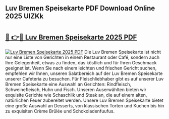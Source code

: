 ## Luv Bremen Speisekarte PDF Download Online 2025 UlZKk

# <h2><a href="http://gc5faa.nevu.top/?p=Luv+Bremen+Speisekarte">🔗 👉🔴 Luv Bremen Speisekarte 2025 PDF</a></h2>

[![Luv Bremen Speisekarte 2025 PDF](https://i.imgur.com/dBaPXMq.png)](http://gc5faa.nevu.top/?p=Luv+Bremen+Speisekarte)
Die Luv Bremen Speisekarte ist nicht nur eine Liste von Gerichten in einem Restaurant oder Café, sondern auch Ihre Gelegenheit, etwas zu finden, das köstlich und für Ihren Geschmack geeignet ist. Wenn Sie nach einem leichten und frischen Gericht suchen, empfehlen wir Ihnen, unseren Salatbereich auf der Luv Bremen Speisekarte unserer Cafeteria zu besuchen. Für Fleischliebhaber gibt es auf unserer Luv Bremen Speisekarte eine Auswahl an Gerichten: Rindfleisch, Schweinefleisch, Huhn und Fisch. Unseren Auserwählten bieten wir exquisite Gerichte wie Schaschlik und Steak an, die auf einem alten, natürlichen Feuer zubereitet werden. Unsere Luv Bremen Speisekarte bietet eine große Auswahl an Desserts, von klassischen Torten und Kuchen bis hin zu exquisiten Crème Brûlée und Schokoladenfuufus.
